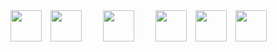   <img width="50" src="https://cdn.jsdelivr.net/gh/devicons/devicon@latest/icons/php/php-original.svg" style="display: inline; margin-right: 10px;" />
  <img width="50" src="https://cdn.jsdelivr.net/gh/devicons/devicon@latest/icons/cakephp/cakephp-original.svg" style="display: inline; margin-right: 30px;" />
  <img width="50" src="https://cdn.jsdelivr.net/gh/devicons/devicon@latest/icons/laravel/laravel-original.svg" style="display: inline; margin-right: 30px;" />
  <img width="50" src="https://cdn.jsdelivr.net/gh/devicons/devicon@latest/icons/html5/html5-original.svg" style="display: inline; margin-right: 10px;" />
  <img width="50" src="https://cdn.jsdelivr.net/gh/devicons/devicon@latest/icons/javascript/javascript-plain.svg" style="display: inline; margin-right: 10px;" />
  <img width="50" src="https://cdn.jsdelivr.net/gh/devicons/devicon@latest/icons/mysql/mysql-original-wordmark.svg" style="display: inline; margin-right: 10px;" />
